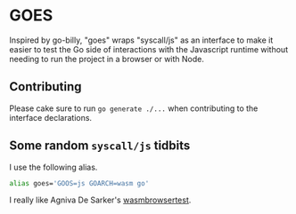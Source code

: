 # GOES
Inspired by go-billy, "goes" wraps "syscall/js" as an interface to make it easier
to test the Go side of interactions with the Javascript runtime without needing
to run the project in a browser or with Node.

## Contributing

Please cake sure to run `go generate ./...` when contributing to the interface declarations.

## Some random `syscall/js` tidbits

I use the following alias.
```sh
alias goes='GOOS=js GOARCH=wasm go'
```

I really like Agniva De Sarker's [wasmbrowsertest](https://github.com/agnivade/wasmbrowsertest).
